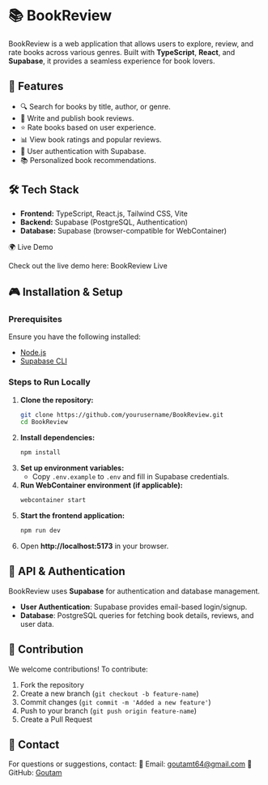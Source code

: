 # 📚 BookReview

BookReview is a web application that allows users to explore, review, and rate books across various genres. Built with **TypeScript**, **React**, and **Supabase**, it provides a seamless experience for book lovers.

## 🚀 Features
- 🔍 Search for books by title, author, or genre.
- 📝 Write and publish book reviews.
- ⭐ Rate books based on user experience.
- 📊 View book ratings and popular reviews.
- 👥 User authentication with Supabase.
- 📚 Personalized book recommendations.

## 🛠️ Tech Stack
- **Frontend:** TypeScript, React.js, Tailwind CSS, Vite
- **Backend:** Supabase (PostgreSQL, Authentication)
- **Database:** Supabase (browser-compatible for WebContainer)

🌍 Live Demo

Check out the live demo here: BookReview Live

## 🎮 Installation & Setup
### Prerequisites
Ensure you have the following installed:
- [Node.js](https://nodejs.org/)
- [Supabase CLI](https://supabase.com/docs/guides/cli)

### Steps to Run Locally
1. **Clone the repository:**
   ```sh
   git clone https://github.com/yourusername/BookReview.git
   cd BookReview
   ```
2. **Install dependencies:**
   ```sh
   npm install
   ```
3. **Set up environment variables:**
   - Copy `.env.example` to `.env` and fill in Supabase credentials.
4. **Run WebContainer environment (if applicable):**
   ```sh
   webcontainer start
   ```
5. **Start the frontend application:**
   ```sh
   npm run dev
   ```
6. Open **http://localhost:5173** in your browser.

## 📜 API & Authentication
BookReview uses **Supabase** for authentication and database management.
- **User Authentication**: Supabase provides email-based login/signup.
- **Database**: PostgreSQL queries for fetching book details, reviews, and user data.

## 🤝 Contribution
We welcome contributions! To contribute:
1. Fork the repository
2. Create a new branch (`git checkout -b feature-name`)
3. Commit changes (`git commit -m 'Added a new feature'`)
4. Push to your branch (`git push origin feature-name`)
5. Create a Pull Request

## 📩 Contact
For questions or suggestions, contact:
📧 Email: goutamt64@gmail.com 
🐙 GitHub: [Goutam](https://github.com/Goutam990)

